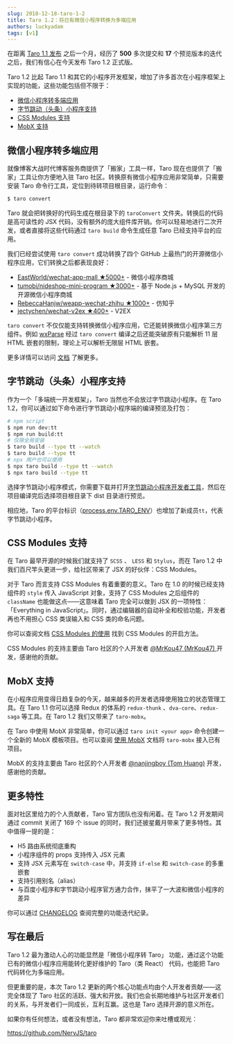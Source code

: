 ```yaml
---
slug: 2018-12-18-taro-1-2
title: Taro 1.2：将已有微信小程序转换为多端应用
authors: luckyadam
tags: [v1]
---
```


在距离 [Taro 1.1 发布](https://aotu.io/notes/2018/11/05/taro-1-1/) 之后一个月，经历了 **500** 多次提交和 **17** 个预览版本的迭代之后，我们有信心在今天发布 Taro 1.2 正式版。

Taro 1.2 比起 Taro 1.1 和其它的小程序开发框架，增加了许多首次在小程序框架上实现的功能，这些功能包括但不限于：

- [微信小程序转多端应用](#taroize)
- [字节跳动（头条）小程序支持](#tt)
- [CSS Modules 支持](#css)
- [MobX 支持](#mobx)

<!--truncate-->

<h2 id="taroize">微信小程序转多端应用</h2>
就像博客大战时代博客服务商提供了「搬家」工具一样，Taro 现在也提供了「搬家」工具让你方便地入驻 Taro 社区。转换原有微信小程序应用非常简单，只需要安装 Taro 命令行工具，定位到待转项目根目录，运行命令：

```bash
$ taro convert
```

Taro 就会把转换好的代码生成在根目录下的 `taroConvert` 文件夹。转换后的代码是高可读性的 JSX 代码，没有额外的庞大组件库开销。你可以轻易地进行二次开发，或者直接将这些代码通过 `taro build` 命令生成任意 Taro 已经支持平台的应用。

我们已经尝试使用 `taro convert` 成功转换了四个 GitHub 上最热门的开源微信小程序应用，它们转换之后都表现良好：

- [EastWorld/wechat-app-mall ★5000+](https://github.com/EastWorld/wechat-app-mall) - 微信小程序商城
- [tumobi/nideshop-mini-program ★3000+](https://github.com/tumobi/nideshop-mini-program) - 基于 Node.js + MySQL 开发的开源微信小程序商城
- [RebeccaHanjw/weapp-wechat-zhihu ★1000+](https://github.com/RebeccaHanjw/weapp-wechat-zhihu) - 仿知乎
- [jectychen/wechat-v2ex ★400+](https://github.com/jectychen/wechat-v2ex) - V2EX

`taro convert` 不仅仅能支持转换微信小程序应用，它还能转换微信小程序第三方组件。例如 [wxParse](https://github.com/icindy/wxParse) 经过 `taro convert` 编译之后还能突破原有只能解析 11 层 HTML 嵌套的限制，理论上可以解析无限层 HTML 嵌套。

更多详情可以访问 [文档](/docs/taroize) 了解更多。

<h2 id="tt">字节跳动（头条）小程序支持</h2>
作为一个「多端统一开发框架」，Taro 当然也不会放过字节跳动小程序。在 Taro 1.2，你可以通过如下命令进行字节跳动小程序端的编译预览及打包：

```bash
# npm script
$ npm run dev:tt
$ npm run build:tt
# 仅限全局安装
$ taro build --type tt --watch
$ taro build --type tt
# npx 用户也可以使用
$ npx taro build --type tt --watch
$ npx taro build --type tt
```

选择字节跳动小程序模式，你需要下载并打开[字节跳动小程序开发者工具](https://microapp.bytedance.com/docs/devtool/versionUpdate.html)，然后在项目编译完后选择项目根目录下 dist 目录进行预览。

相应地，Taro 的平台标识（[process.env.TARO_ENV](/docs/envs#processenvtaro_env)）也增加了新成员`tt`，代表字节跳动小程序。

<h2 id="css">CSS Modules 支持</h2>

在 Taro 最早开源的时候我们就支持了 `SCSS` 、 `LESS` 和 `Stylus`，而在 Taro 1.2 中我们百尺竿头更进一步，给社区带来了 JSX 的好伙伴：CSS Modules。

对于 Taro 而言支持 CSS Modules 有着重要的意义。Taro 在 1.0 的时候已经支持组件的 `style` 传入 JavaScript 对象，支持了 CSS Modules 之后组件的 `className` 也能做这点——这意味着 Taro 完全可以做到 JSX 的一项特性：「Everything in JavaScript」。同时，通过编辑器的自动补全和校验功能，开发者再也不用担心 CSS 类误输入和 CSS 类的命名问题。

你可以查阅文档 [CSS Modules 的使用](/docs/css-modules) 找到 CSS Modules 的开启方法。

CSS Modules 的支持主要由 Taro 社区的个人开发者 [@MrKou47 (MrKou47) ](https://github.com/MrKou47) 开发，感谢他的贡献。

<h2 id="mobx">MobX 支持</h2>

在小程序应用变得日趋复杂的今天，越来越多的开发者选择使用独立的状态管理工具。在 Taro 1.1 你可以选择 Redux 的体系的 `redux-thunk` 、`dva-core`、`redux-saga` 等工具。在 Taro 1.2 我们又带来了 `taro-mobx`。

在 Taro 中使用 MobX 非常简单，你可以通过 `taro init <your app>` 命令创建一个全新的 MobX 模板项目。也可以查阅 [使用 MobX](/docs/mobx) 文档将 `taro-mobx` 接入已有项目。

MobX 的支持主要由 Taro 社区的个人开发者 [@nanjingboy (Tom Huang)](https://github.com/nanjingboy) 开发，感谢他的贡献。

## 更多特性

面对社区里给力的个人贡献者，Taro 官方团队也没有闲着。在 Taro 1.2 开发期间通过 commit 关闭了 169 个 issue 的同时，我们还披星戴月带来了更多特性。其中值得一提的是：

- H5 路由系统彻底重构
- 小程序组件的 props 支持传入 JSX 元素
- 支持 JSX 元素写在 `switch-case` 中，并支持 `if-else` 和 `switch-case` 的多重嵌套
- 支持引用别名（alias）
- 与百度小程序和字节跳动小程序官方通力合作，抹平了一大波和微信小程序的差异

你可以通过 [CHANGELOG](https://github.com/NervJS/taro/blob/master/CHANGELOG.md) 查阅完整的功能迭代纪录。

## 写在最后

Taro 1.2 最为激动人心的功能显然是「微信小程序转 Taro」 功能，通过这个功能已有的微信小程序应用能转化更好维护的 Taro（类 React） 代码，也能把 Taro 代码转化为多端应用。

但更重要的是，本次 Taro 1.2 更新的两个核心功能点均由个人开发者贡献——这完全体现了 Taro 社区的活跃、强大和开放。我们也会长期地维护与社区开发者们的关系，与开发者们一同成长，互利互赢。这也是 Taro 选择开源的意义所在。

如果你有任何想法，或者没有想法，Taro 都非常欢迎你来吐槽或观光：

https://github.com/NervJS/taro
